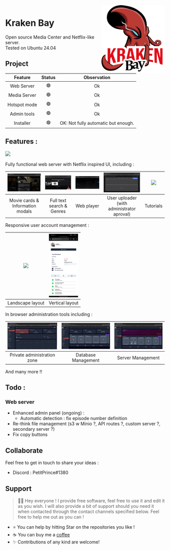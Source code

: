 <img src="KrakenWeb/public/Assets/Images/kraken.png" align="right" style="float: right;" width="200rem">

# Kraken Bay

Open source Media Center and Netflix-like server.  
Tested on Ubuntu 24.04

## Project

| Feature | Status | Observation |
| :-: | :-: |  :-: |
| Web Server | :green_circle: | Ok |
| Media Server | :green_circle: | Ok |
| Hotspot mode | :green_circle: | Ok |
| Admin tools | :green_circle: | Ok |
| Installer | :green_circle: | OK: Not fully automatic but enough. |

## Features :

<img src="Images/Home.png"/>

Fully functional web server with Netflix inspired UI, including :

| <img src="Images/InfoModal.png" width="300" /> | <img src="Images/Search.png" width="300" /> | <img src="Images/Player.png" width="300" /> | <img src="Images/Upload.png" width="300" /> | <img src="Images/Tutorials.png" width="300" />  |
| :-: | :-: | :-: | :-: | :-: |
| Movie cards & Information modals | Full text search & Genres | Web player | User uploader (with administrator aproval) | Tutorials |

Responsive user account management :

|<img src="Images/AccountLG.png" width="300" />|<img src="Images/AccountMobile.png" height="200" />|
|:-:|:-:|
|Landscape layout|Vertical layout|

In browser administration tools including :

| <img src="Images/AdminDashboard.png" width="300" /> | <img src="Images/AdminDBManagement.png" width="300" /> | <img src="Images/AdminServer.png" width="300" /> |
| :-: | :-: | :-: | 
| Private administration zone | Database Management | Server Management |

And many more !!

## Todo :

### Web server

- Enhanced admin panel (ongoing) :
    - Automatic detection : fix episode number definition
- Re-think file management (s3 w Minio ?, API routes ?, custom server ?, secondary server ?)
- Fix copy buttons

## Collaborate

Feel free to get in touch to share your ideas :
- Discord : PetitPrince#1380

## Support

> 👋🏼 Hey everyone ! I provide free software, feel free to use it and edit it as you wish. I will also provide a bit of support should you need it when contacted through the contact channels specified below. Feel free to help me out as you can !

- ⭐️ You can help by hitting Star on the repositories you like !
- ☕️ You can buy me a [coffee](https://www.paypal.com/paypalme/AReppelin)
- ✨ Contributions of any kind are welcome!

